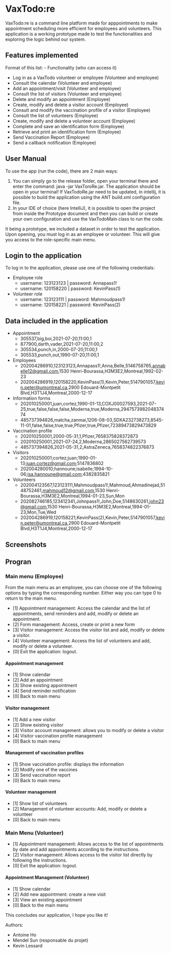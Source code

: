# VaxTodo:re

VaxTodo:re is a command line platform made for apppointments to make appointment scheduling more efficient for employees and volunteers.
This application is a working prototype made to test the functionalities and exploring the logic behind our system.

## Features implemented

Format of this list: - Functionality (who can access it)

- Log in as a VaxTodo volunteer or employee (Volunteer and employee)
- Consult the calendar (Volunteer and employee)
- Add an appointment/visit (Volunteer and employee)
- Consult the list of visitors (Volunteer and employee)
- Delete and modify an appointment (Employee)
- Create, modify and delete a visitor account (Employee)
- Consult and modify the vaccination profile of a visitor (Employee)
- Consult the list of volunteers (Employee)
- Create, modify and delete a volunteer account (Employee)
- Complete and save an identification form (Employee)
- Retrieve and print an identification form (Employee)
- Send Vaccination Report (Employee)
- Send a callback notification (Employee)

## User Manual

To use the app (run the code), there are 2 main ways:
1. You can simply go to the release folder, open your terminal there and enter the command:
   java -jar VaxToroRe.jar. The application should be open in your terminal! If VaxTodoRe.jar
   need to be updated, in intellij, it is possible to build the application using the ANT build.xml configuration file.
2. In your IDE of choice (here IntelliJ), it is possible to open the project from inside the Prototype document and
   then you can build or create your own configuration and use the VaxTodoMain class to
   run the code.

It being a prototype, we included a dataset in order to test the application.
Upon opening, you must log in as an employee or volunteer. This will give you access
to the role-specific main menu.

## Login to the application

To log in to the application, please use one of the following credentials:

- Employee role
  - username: 123123123 | password: Annapass1!
  - username: 120158220 | password: KevinPass(1)
- Volunteer role
  - username: 123123111 | password: Mahmoudpass1!
  - username: 120158221 | password: KevinPass(2)

## Data included in the application

- Appointment
  - 305537,big,boi,2021-07-20,11:00,1
  - 877900,darth,vader,2021-07-20,11:00,2
  - 305534,punch,in,2000-07-20,11:00,1
  - 305533,punch,out,1990-07-20,11:00,1
- Employees
  - 202004286910,123123123,Annapass1!,Anna,Belle,5146758765,annabelle12@gmail.com,1530 Henri-Bourassa,H3M3E2,Montreal,1992-02-23
  - 202004286919,120158220,KevinPass(1),Kevin,Peter,5147901057,kevin.peter@umontreal.ca,2900 Edouard-Montpetit Blvd,H3T1J4,Montreal,2000-12-17
- Information forms
  - 202010250001,juan,cortez,1990-01-13,COXJ00027593,2021-07-25,true,false,false,false,Moderna,true,Moderna,294757398204837474
  - 485737394826,matcha,zanmai,1206-08-03,SDXA232738273,8545-11-01,false,false,true,true,Pfizer,true,Pfizer,72389473829473829
- Vaccination profile
  - 202010250001,2000-05-31,1,Pfizer,7658375828372873
  - 202010250001,2021-07-24,2,Moderna,2865027562739573
  - 485737394826,2021-05-31,2,AstraZeneca,7658374822376873
- Visitors
  - 202010250001;cortez;juan;1990-01-13;juan.cortez@gmail.com;5147836802
  - 202004280010;hannoune;isabelle;1994-10-06;isa.hannoune@gmail.com;4382835821
- Volunteers
  - 202004123567,123123111,Mahmoudpass1!,Mahmoud,Ahmadinejad,5148752461,mahmoud12@gmail.com,1530 Henri-Bourassa,H3M3E2,Montreal,1994-01-23,Sun,Mon
  - 202082746185,123412341,Johnpass1!,John,Doe,5148630261,john23@gmail.com,1530 Henri-Bourassa,H3M3E2,Montreal,1994-01-23,Mon,Tue,Wed
  - 202004286919,120158221,KevinPass(2),Kevin,Peter,5147901057,kevin.peter@umontreal.ca,2900 Edouard-Montpetit Blvd,H3T1J4,Montreal,2000-12-17

## Screenshots


## Progran

### Main menu (Employee)

From the main menu as an employee, you can choose one of the following options by typing the corresponding number.
Either way you can type 0 to return to the main menu.

- [1] Appointment management: Access the calendar and the list of appointments, send reminders and add, modify or delete an appointment.
- [2] Form management: Access, create or print a new form
- [3] Visitor management: Access the visitor list and add, modify or delete a visitor.
- [4] Volunteer management: Access the list of volunteers and add, modify or delete a volunteer.
- [0] Exit the application: logout.

#### Appointment management

- [1] Show calendar
- [2] Add an appointment
- [3] Show existing appointment
- [4] Send reminder notification
- [0] Back to main menu

#### Visitor management

- [1] Add a new visitor
- [2] Show existing visitor
- [3] Visitor account management: allows you to modify or delete a visitor
- [4] Visitor vaccination profile management
- [0] Back to main menu

#### Management of vaccination profiles

- [1] Show vaccination profile: displays the information
- [2] Modify one of the vaccines
- [3] Send vaccination report
- [0] Back to main menu

#### Volunteer management

- [1] Show list of volunteers
- [2] Management of volunteer accounts: Add, modify or delete a volunteer
- [0] Back to main menu

### Main Menu (Volunteer)

- [1] Appointment management: Allows access to the list of appointments by date and add appointments according to the instructions.
- [2] Visitor management: Allows access to the visitor list directly by following the instructions.
- [0] Exit the application: logout.

#### Appointment Management (Volunteer)

- [1] Show calendar
- [2] Add new appointment: create a new visit
- [3] View an existing appointment
- [0] Back to the main menu

This concludes our application, I hope you like it!

Authors:
- Antoine Ho
- Mendel Sun (responsable du projet)
- Kevin Lessard

